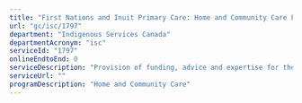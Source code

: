 ```yaml
---
title: "First Nations and Inuit Primary Care: Home and Community Care Funding"
url: "gc/isc/1797"
department: "Indigenous Services Canada"
departmentAcronym: "isc"
serviceId: "1797"
onlineEndtoEnd: 0
serviceDescription: "Provision of funding, advice and expertise for the delivery of home and community care services by third parties (communities, Tribal Councils, Indigenous Health organizations, etc.)."
serviceUrl: ""
programDescription: "Home and Community Care"
---
```

